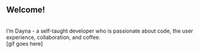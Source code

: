 ## Welcome!

<br>
I’m Dayna - a self-taught developer who is passionate about code, the user experience, collaboration, and coffee.

<br>
[gif goes here]

